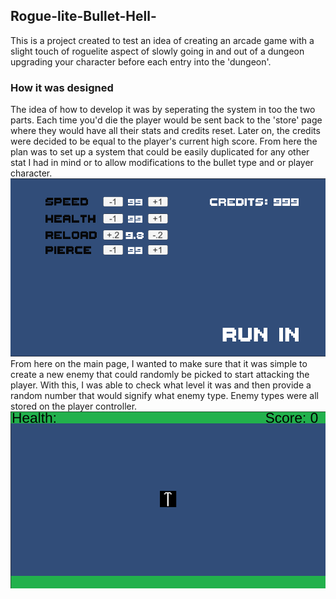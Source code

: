 <h2>Rogue-lite-Bullet-Hell-</h2> 
This is a project created to test an idea of creating an arcade game with a slight touch of roguelite aspect of slowly going in and out of a dungeon upgrading your character before each entry into the 'dungeon'. 

<h3> How it was designed</h3>
The idea of how to develop it was by seperating the system in too the two parts. Each time you'd die the player would be sent back to the 'store' page where they would have all their stats and credits reset. Later on, the credits were decided to be equal to the player's current high score. 
From here the plan was to set up a system that could be easily duplicated for any other stat I had in mind or to allow modifications to the bullet type and or player character. 
<img src="img2.PNG" alt="The upgrade screen of the game">
<br>
From here on the main page, I wanted to make sure that it was simple to create a new enemy that could randomly be picked to start attacking the player. With this, I was able to check what level it was and then provide a random number that would signify what enemy type. Enemy types were all stored on the player controller.
<img src="img1.PNG" alt="The main screen of the game">

